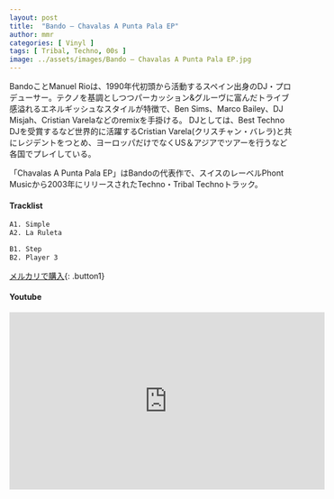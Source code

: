 ```yaml
---
layout: post
title:  "Bando – Chavalas A Punta Pala EP"
author: mmr
categories: [ Vinyl ]
tags: [ Tribal, Techno, 00s ]
image: ../assets/images/Bando – Chavalas A Punta Pala EP.jpg
---
```


BandoことManuel Rioは、1990年代初頭から活動するスペイン出身のDJ・プロデューサー。テクノを基調としつつパーカッション&グルーヴに富んだトライブ感溢れるエネルギッシュなスタイルが特徴で、Ben Sims、Marco Bailey、DJ Misjah、Cristian Varelaなどのremixを手掛ける。 DJとしては、Best Techno DJを受賞するなど世界的に活躍するCristian Varela(クリスチャン・バレラ)と共にレジデントをつとめ、ヨーロッパだけでなくUS＆アジアでツアーを行うなど各国でプレイしている。

「Chavalas A Punta Pala EP」はBandoの代表作で、スイスのレーベルPhont Musicから2003年にリリースされたTechno・Tribal Technoトラック。

#### Tracklist
```md
A1. Simple
A2. La Ruleta

B1. Step
B2. Player 3
```

[メルカリで購入](https://jp.mercari.com/item/m54935439362?afid=6142608987){: .button1}

#### Youtube
<iframe width="560" height="315" src="https://www.youtube.com/embed/19pReeOwTAk?si=RJz3_xuP8YmZ-r5l" title="YouTube video player" frameborder="0" allow="accelerometer; autoplay; clipboard-write; encrypted-media; gyroscope; picture-in-picture; web-share" referrerpolicy="strict-origin-when-cross-origin" allowfullscreen></iframe>
